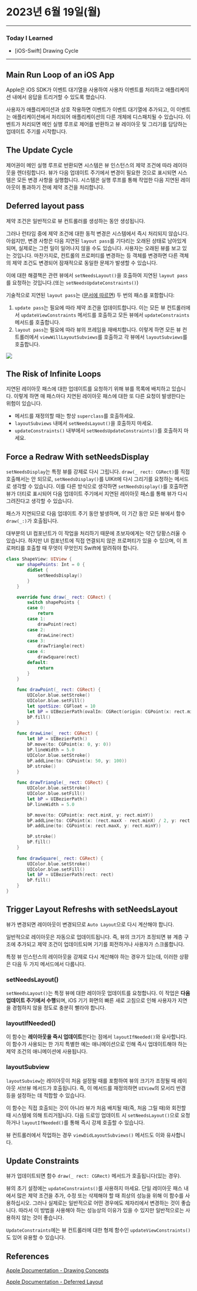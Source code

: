 # 2023년 6월 19일(월)

---

### Today I Learned 

- [iOS-Swift] Drawing Cycle

---

## Main Run Loop of an iOS App 

Apple은 iOS SDK가 이벤트 대기열을 사용하여 사용자 이벤트를 처리하고 애플리케이션 내에서 응답을 트리거할 수 있도록 했습니다.

사용자가 애플리케이션과 상호 작용하면 이벤트가 이벤트 대기열에 추가되고, 이 이벤트는 애플리케이션에서 처리되어 애플리케이션의 다른 개체에 디스패치될 수 있습니다. 이벤트가 처리되면 메인 실행 루프로 제어를 반환하고 뷰 레이아웃 및 그리기를 담당하는 업데이트 주기를 시작합니다.

## The Update Cycle 

제어권이 메인 실행 루프로 반환되면 시스템은 뷰 인스턴스의 제약 조건에 따라 레이아웃을 렌더링합니다. 뷰가 다음 업데이트 주기에서 변경이 필요한 것으로 표시되면 시스템은 모든 변경 사항을 실행합니다. 시스템은 실행 루프를 통해 작업한 다음 지연된 레이아웃이 통과하기 전에 제약 조건을 처리합니다.

## Deferred layout pass 

제약 조건은 일반적으로 뷰 컨트롤러를 생성하는 동안 생성됩니다.

그러나 런타임 중에 제약 조건에 대한 동적 변경은 시스템에서 즉시 처리되지 않습니다. 아쉽지만, 변경 사항은 다음 지연된 `layout pass`를 기다리는 오래된 상태로 남아있게 되며, 실제로는 그런 일이 일어나지 않을 수도 있습니다. 사용자는 오래된 뷰를 보고 있는 것입니다. 마찬가지로, 컨트롤의 프로퍼티를 변경하는 등 객체를 변경하면 다른 객체의 제약 조건도 변경되어 잠재적으로 동일한 문제가 발생할 수 있습니다.

이에 대한 해결책은 관련 뷰에서 `setNeedsLayout()`을 호출하여 지연된 `layout pass`를 요청하는 것입니다.(또는 `setNeedsUpdateConstraints()`)

기술적으로 지연된 `layout pass`는 ([문서에 따르면](https://developer.apple.com/library/archive/documentation/UserExperience/Conceptual/AutolayoutPG/ModifyingConstraints.html#//apple_ref/doc/uid/TP40010853-CH29-SW2)) 두 번의 패스를 포함합니다:

1. `update pass`는 필요에 따라 제약 조건을 업데이트합니다. 이는 모든 뷰 컨트롤러에서 `updateViewConstraints` 메서드를 호출하고 모든 뷰에서 `updateConstraints` 메서드를 호출합니다.
2. `layout pass`는 필요에 따라 뷰의 프레임을 재배치합니다. 이렇게 하면 모든 뷰 컨트롤러에서 `viewWillLayoutSubviews`를 호출하고 각 뷰에서 `layoutSubviews`를 호출합니다.

![](https://github.com/myungsun7782/TIL/assets/74762699/3aa0b557-9569-433b-8836-5f42412a759c)

## The Risk of Infinite Loops

지연된 레이아웃 패스에 대한 업데이트를 요청하기 위해 뷰를 목록에 배치하고 있습니다. 이렇게 하면 매 패스마다 지연된 레이아웃 패스에 대한 또 다른 요청이 발생한다는 위험이 있습니다.

- 메서드를 재정의할 때는 항상 `superclass`를 호출하세요.
- `layoutSubviews` 내에서 `setNeedsLayout()`을 호출하지 마세요.
- `updateConstraints()` 내부에서 `setNeedsUpdateConstraints()`를 호출하지 마세요.

## Force a Redraw With setNeedsDisplay

`setNeedsDisplay`는 특정 뷰를 강제로 다시 그립니다. `draw(_ rect: CGRect)`를 직접 호출해서는 안 되므로, `setNeedsDisplay()`를 UIKit에 다시 그리기를 요청하는 메서드로 생각할 수 있습니다. 이를 다른 방식으로 생각하면 `setNeedsDisplay()`를 호출하면 뷰가 더티로 표시되어 다음 업데이트 주기에서 지연된 레이아웃 패스를 통해 뷰가 다시 그려진다고 생각할 수 있습니다.

패스가 지연되므로 다음 업데이트 주기 동안 발생하며, 이 기간 동안 모든 뷰에서 함수 `draw(_:)`가 호출됩니다.

대부분의 UI 컴포넌트가 이 작업을 처리하기 때문에 초보자에게는 약간 당황스러울 수 있습니다. 하지만 UI 컴포넌트에 직접 연결되지 않은 프로퍼티가 있을 수 있으며, 이 프로퍼티를 호출할 때 무엇이 무엇인지 Swift에 알려줘야 합니다.

```swift
class ShapeView: UIView {
    var shapePoints: Int = 0 {
        didSet {
            setNeedsDisplay()
        }
    }

    override func draw(_ rect: CGRect) {
        switch shapePoints {
        case 0:
            return
        case 1:
            drawPoint(rect)
        case 2:
            drawLine(rect)
        case 3:
            drawTriangle(rect)
        case 4:
            drawSquare(rect)
        default:
            return
        }
    }
    
    func drawPoint(_ rect: CGRect) {
        UIColor.blue.setStroke()
        UIColor.blue.setFill()
        let spotSize: CGFloat = 10
        let bP = UIBezierPath(ovalIn: CGRect(origin: CGPoint(x: rect.midX - (spotSize / 2), y: rect.midY - (spotSize / 2)), size: CGSize(width: spotSize, height: spotSize)))
        bP.fill()
    }
    
    func drawLine(_ rect: CGRect) {
        let bP = UIBezierPath()
        bP.move(to: CGPoint(x: 0, y: 0))
        bP.lineWidth = 5.0
        UIColor.blue.setStroke()
        bP.addLine(to: CGPoint(x: 50, y: 100))
        bP.stroke()
    }
    
    func drawTriangle(_ rect: CGRect) {
        UIColor.blue.setStroke()
        UIColor.blue.setFill()
        let bP = UIBezierPath()
        bP.lineWidth = 5.0

        bP.move(to: CGPoint(x: rect.minX, y: rect.minY))
        bP.addLine(to: CGPoint(x: (rect.maxX - rect.minX) / 2, y: rect.maxY))
        bP.addLine(to: CGPoint(x: rect.maxX, y: rect.minY))

        bP.stroke()
        bP.fill()
    }
    
    func drawSquare(_ rect: CGRect) {
        UIColor.blue.setStroke()
        UIColor.blue.setFill()
        let bP = UIBezierPath(rect: rect)
        bP.fill()
    }
}
```

## Trigger Layout Refreshs with setNeedsLayout

뷰가 변경되면 레이아웃이 변경되므로 `Auto Layout`으로 다시 계산해야 합니다.

일반적으로 레이아웃은 자동으로 업데이트됩니다. 즉, 뷰의 크기가 조정되면 뷰 계층 구조에 추가되고 제약 조건이 업데이트되며 기기를 회전하거나 사용자가 스크롤합니다.

특정 뷰 인스턴스의 레이아웃을 강제로 다시 계산해야 하는 경우가 있는데, 이러한 상황은 다음 두 가지 메서드에서 다룹니다.

### setNeedsLayout()

`setNeedsLayout()`는 특정 뷰에 대한 레이아웃 업데이트를 요청합니다. 이 작업은 **다음 업데이트 주기에서 수행**되며, iOS 기기 화면의 빠른 새로 고침으로 인해 사용자가 지연을 경험하지 않을 정도로 충분히 빨라야 합니다.

### layoutIfNeeded()

이 함수는 **레이아웃을 즉시 업데이트**한다는 점에서 `layoutIfNeeded()`와 유사합니다. 이 함수가 사용되는 한 가지 특별한 예는 애니메이션으로 인해 즉시 업데이트해야 하는 제약 조건의 애니메이션에 사용됩니다.

### layoutSubview

`layoutSubview`는 레이아웃이 처음 설정될 때를 포함하여 뷰의 크기가 조정될 때 레이아웃 서브뷰 메서드가 호출됩니다. 즉, 이 메서드를 재정의하면 `UIView`의 모서리 반경 등을 설정하는 데 적합할 수 있습니다.

이 함수는 직접 호출되는 것이 아니라 뷰가 처음 배치될 때(즉, 처음 그릴 때)와 회전할 때 시스템에 의해 트리거됩니다. 다음 드로잉 업데이트 시 `setNeedsLayout()`으로 요청하거나 `layoutIfNeeded()`를 통해 즉시 강제 호출할 수 있습니다.

뷰 컨트롤러에서 작업하는 경우 `viewDidLayoutSubviews()` 메서드도 이와 유사합니다.

## Update Constraints

뷰가 업데이트되면 함수 `draw(_ rect: CGRect)` 메서드가 호출됩니다(있는 경우).

뷰의 초기 설정에는 `updateConstraints()`를 사용하지 마세요. 단일 레이아웃 패스 내에서 많은 제약 조건을 추가, 수정 또는 삭제해야 할 때 최상의 성능을 위해 이 함수를 사용하십시오. 그러나 실제로는 일반적으로 어떤 경우에도 제자리에서 변경하는 것이 좋습니다. 따라서 이 방법을 사용해야 하는 성능상의 이유가 있을 수 있지만 일반적으로는 사용하지 않는 것이 좋습니다.

`UpdateConstraints`에는 뷰 컨트롤러에 대한 형제 함수인 `updateViewConstraints()`도 있어 유용할 수 있습니다.

## References

[Apple Documentation - Drawing Concepts](https://developer.apple.com/library/archive/documentation/2DDrawing/Conceptual/DrawingPrintingiOS/GraphicsDrawingOverview/GraphicsDrawingOverview.html)

[Apple Documentation - Deferred Layout](https://developer.apple.com/library/archive/documentation/UserExperience/Conceptual/AutolayoutPG/ModifyingConstraints.html#//apple_ref/doc/uid/TP40010853-CH29-SW2)